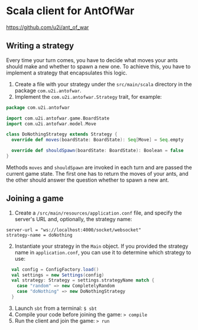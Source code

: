 # Scala client for AntOfWar
https://github.com/u2i/ant_of_war

## Writing a strategy
Every time your turn comes, you have to decide what moves your ants should make and whether to spawn a new one. To achieve this, you have to implement a strategy that encapsulates this logic.

1. Create a file with your strategy under the `src/main/scala` directory in the package `com.u2i.antofwar`.
2. Implement the `com.u2i.antofwar.Strategy` trait, for example:
```scala
package com.u2i.antofwar

import com.u2i.antofwar.game.BoardState
import com.u2i.antofwar.model.Move

class DoNothingStrategy extends Strategy {
  override def moves(boardState: BoardState): Seq[Move] = Seq.empty

  override def shouldSpawn(boardState: BoardState): Boolean = false
}
```
Methods `moves` and `shouldSpawn` are invoked in each turn and are passed the current game state. The first one has to return the moves of your ants, and the other should answer the question whether to spawn a new ant.

## Joining a game

1. Create a `/src/main/resources/application.conf` file, and specify the server's URL and, optionally, the strategy name:
```
server-url = "ws://localhost:4000/socket/websocket"
strategy-name = doNothing
```
2. Instantiate your strategy in the `Main` object. If you provided the strategy name in `application.conf`, you can use it to determine which strategy to use:
```scala
  val config = ConfigFactory.load()
  val settings = new Settings(config)
  val strategy: Strategy = settings.strategyName match {
    case "random" => new CompletelyRandom
    case "doNothing" => new DoNothingStrategy
  }
```
3. Launch `sbt` from a terminal:
`$ sbt`
4. Compile your code before joining the game:
`> compile`
5. Run the client and join the game:
`> run`
